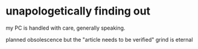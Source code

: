 # unapologetically finding out

my PC is handled with care, generally speaking.

planned obsolescence but the "article needs to be verified" grind is eternal
